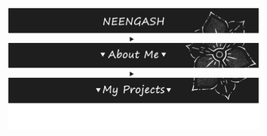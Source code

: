 <div align="center">

<details>
  <summary style="display:block">
    <picture>
      <img src="/Imgs/Sections/Name.png" tittle="Neengash" alt="Neengash" width="800" height="auto"/>
    </picture>
  </summary>
  Some details
</details>

<details>
  <summary>
    <picture>
      <img src="/Imgs/Sections/About.png" tittle="About" alt="About" width="800" height="auto"/>
    </picture>
  </summary>

<details>
  <summary>
    <picture>
      <img src="/Imgs/Sections/Education.png" tittle="Education" alt="Education" width="800" height="auto"/>
    </picture>
  </summary>

  **Degree in Computer Engineering (UIB)** 

  **Master's degree in Teacher Training (UIB)**

  **Video game and virtual reality development with Unity 3D [600h] (Tokio School)**

  **Video game design [300h] (Tokio School)**
  </details>

  <details>
    <summary>
      <picture>
        <img src="/Imgs/Sections/Professional.png" tittle="Professional Experience" alt="Professional Experience" width="800" height="auto"/>
      </picture>
    </summary>

  **Developer at habitissimo [3 years]**

  <img src="https://github.com/devicons/devicon/blob/master/icons/php/php-original.svg" tittle="php" alt="php" width="40" height="40"/>&nbsp;
  <img src="https://github.com/devicons/devicon/blob/master/icons/symfony/symfony-original.svg" tittle="symfony" alt="symfony" width="40" height="40"/>&nbsp;
  <img src="https://github.com/devicons/devicon/blob/master/icons/git/git-original.svg" tittle="git" alt="git" width="40" height="40"/>&nbsp;
  <img src="https://github.com/devicons/devicon/blob/master/icons/gitlab/gitlab-original.svg" tittle="gitlab" alt="gitlab" width="40" height="40"/>&nbsp;
  <img src="https://github.com/devicons/devicon/blob/master/icons/python/python-original.svg" tittle="python" alt="python" width="40" height="40"/>&nbsp;
  <img src="https://github.com/devicons/devicon/blob/master/icons/pytest/pytest-original.svg" tittle="pytest" alt="pytest" width="40" height="40"/>&nbsp;

  <img src="https://github.com/devicons/devicon/blob/master/icons/selenium/selenium-original.svg" tittle="selenium" alt="selenium" width="40" height="40"/>&nbsp;
  <img src="https://github.com/devicons/devicon/blob/master/icons/docker/docker-original.svg" tittle="docker" alt="docker" width="40" height="40"/>&nbsp;
  <img src="https://github.com/devicons/devicon/blob/master/icons/mysql/mysql-original.svg" tittle="mysql" alt="mysql" width="40" height="40"/>&nbsp;
  <img src="https://github.com/devicons/devicon/blob/master/icons/jira/jira-original.svg" tittle="jira" alt="jira" width="40" height="40"/>&nbsp;
  <img src="https://github.com/devicons/devicon/blob/master/icons/vim/vim-original.svg" tittle="vim" alt="vim" width="40" height="40"/>&nbsp;
  <img src="https://github.com/devicons/devicon/blob/master/icons/bash/bash-original.svg" tittle="bash" alt="bash" width="40" height="40"/>&nbsp;

  **Developer at Limit Tecnologies [1/2 year]**

  <img src="https://github.com/devicons/devicon/blob/master/icons/java/java-original.svg" tittle="java" alt="java" width="40" height="40"/>&nbsp;
  <img src="https://github.com/devicons/devicon/blob/master/icons/spring/spring-original.svg" tittle="Spring" alt="Spring" width="40" height="40"/>&nbsp;
  <img src="https://github.com/devicons/devicon/blob/master/icons/git/git-original.svg" tittle="git" alt="git" width="40" height="40"/>&nbsp;
  <img src="https://github.com/devicons/devicon/blob/master/icons/github/github-original.svg" tittle="github" alt="github" width="40" height="40"/>&nbsp;

  **Developer at TravelgateX [1/2 year]**

  <img src="https://github.com/devicons/devicon/blob/master/icons/csharp/csharp-original.svg" tittle="c#" alt="c#" width="40" height="40"/>&nbsp;
  <img src="https://github.com/devicons/devicon/blob/master/icons/git/git-original.svg" tittle="git" alt="git" width="40" height="40"/>&nbsp;
  <img src="https://github.com/devicons/devicon/blob/master/icons/github/github-original.svg" tittle="github" alt="github" width="40" height="40"/>&nbsp;

  **Vocational Education Teacher [1 academic year]**

  <img src="https://github.com/devicons/devicon/blob/master/icons/docker/docker-original.svg" tittle="docker" alt="docker" width="40" height="40"/>&nbsp;
  <img src="https://github.com/devicons/devicon/blob/master/icons/php/php-original.svg" tittle="php" alt="php" width="40" height="40"/>&nbsp;
  <img src="https://github.com/devicons/devicon/blob/master/icons/mysql/mysql-original.svg" tittle="mysql" alt="mysql" width="40" height="40"/>&nbsp;

  </details>

<details>
  <summary>
    <picture>
      <img src="/Imgs/Sections/Volunteer.png" tittle="Volunteer Experience" alt="Volunteer Experience" width="800" height="auto"/>
    </picture>
  </summary>

**Outdoor Activities Instructor [4 years]**

**Outdoor Activities Supervisor [1 year]**

</details>

<details>
  <summary>
    <picture>
      <img src="/Imgs/Sections/OtherSkills.png" tittle="Other Skills" alt="Other Skills" width="800" height="auto"/>
    </picture>
  </summary>

_Not all skills have been learned through work experience_

<img src="https://github.com/devicons/devicon/blob/master/icons/unity/unity-original.svg" tittle="unity" alt="unity" width="40" height="40"/>&nbsp;
<img src="https://github.com/devicons/devicon/blob/master/icons/cplusplus/cplusplus-original.svg" tittle="c++" alt="c++" width="40" height="40"/>&nbsp;
<img src="https://github.com/devicons/devicon/blob/master/icons/blender/blender-original.svg" tittle="Blender" alt="Blender" width="40" height="40"/>&nbsp;
<img src="/Imgs/GoogleSheets.png" tittle="Google Sheets" alt="Google Sheets" width="40" height="40"/>&nbsp;

**Always Learning**

_Eventhough practice makes perfect, I believe it helps to have a good foundation to build from_  
_that's why I love online courses and reading books_

_I've done quite some courses from MiriadaX, Edx, Udemy, Coursera and other platforms related to all kinds of topics_

Among the books I've read, I would really recommend:

<table>
	<tr>
		<td>The Clean Coder (Developers)</td>
		<td>Project Phoenix (Developers + Devops)</td>
	</tr>
	<tr>
		<td>Clean Architecture (Developers)</td>
		<td>Personal Kanban (Project Management + Personal use)</td>
	</tr>
	<tr>
		<td>Head First: Design Patterns (Developers)</td>
		<td>Level Up! The guide to great game design (Game Designers)</td>
	</tr>
</table>

</details>

<details>
  <summary>
    <picture>
      <img src="/Imgs/Sections/Hobbies.png" tittle="Hobbies" alt="Hobbies" width="800" height="auto"/>
    </picture>
  </summary>

<table>
  <tr></tr>
  <tr>
    <td>Board Games</td>
    <td>Sports</td>
    <td>Reading</td>
  </tr>
  <tr>
    <td>Board Game design</td>
    <td>Climbing</td>
    <td>Writing</td>
  </tr>
  <tr>
    <td>Video Games</td>
    <td>Hiking</td>
    <td>Drawing</td>
  </tr>
  <tr>
    <td>Video Game Design & Development</td>
    <td>3D Modelling</td>
    <td>Painting</td>
  </tr>
</table>

</details>
</details>
<details>
  <summary>
    <picture>
      <img src="/Imgs/Sections/Projects.png" tittle="Projects" alt="Projects" width="800" height="auto"/>
    </picture>
  </summary>

<details>
  <summary>
    <picture>
      <img src="/Imgs/Sections/VideoGames.png" tittle="Video Games" alt="Video Games" width="800" height="auto"/>
    </picture>
  </summary>

[<img src="https://static.itch.io/images/logo-black-new.svg" widht="auto" height="50">](https://neengash.itch.io/)
[<img src="/Imgs/GooglePlay.png" widht="auto" height="50">](https://play.google.com/store/apps/developer?id=Neengash)

_The code for most of those games can be found in my GitHub repos._  
_Some of them aren't public repos because of the licensing of some assets used._  
_I'm also a member of [G4M30V3R-T34M](https://github.com/G4M30V3R-T34M), a group of friends who participate in Game Jams_

</details>

<details>
  <summary>
    <picture>
      <img src="/Imgs/Sections/BoardGames.png" tittle="Board Games" alt="Board Games" width="800" height="auto"/>
    </picture>
  </summary>

_Among other games I'm currently working on, PEP and Volley Legends are the most polished ones_ 

<img src="Imgs/BoardGames/pep.jpg" tittle="pep" alt="pep" width="auto" height="150"/>
<img src="Imgs/BoardGames/volley.jpg" tittle="volley" alt="volley" width="auto" height="150"/>

</details>

<details>
  <summary>
    <picture>
      <img src="/Imgs/Sections/3DDesign.png" tittle="3D Design" alt="3D Design" width="800" height="auto"/>
    </picture>
  </summary>

<img src="Imgs/3D/Robot.png" tittle="robot" alt="robot" width="auto" height="150"/>
<img src="Imgs/3D/Helmet.png" tittle="helmet" alt="helmet" width="auto" height="150"/>
<img src="Imgs/3D/Pendant.png" tittle="pendant" alt="pendant" width="auto" height="150"/>

<img src="Imgs/3D/Car.png" tittle="car" alt="car" width="auto" height="150"/>
<img src="Imgs/3D/Chip.png" tittle="chip" alt="chip" width="auto" height="150"/>
<img src="Imgs/3D/Shield.png" tittle="shield" alt="shield" width="auto" height="150"/>

</details>

<details>
  <summary>
    <picture>
      <img src="/Imgs/Sections/Writing.png" tittle="Writing" alt="Writing" width="800" height="auto"/>
    </picture>
  </summary>

_All my short stories are written in Spanish_

**La última operación**  
Published on [Tentacle Pulp](https://www.tentaclepulp.com/index1.php?i=0)

Other short stories published on [Wattpad](https://www.wattpad.com/user/Neengash)

</details>

</details>

</div>

<div align="center">
  <img src="/AboutSvg.svg" tittle="test" alt="test" width="800" height="auto"/>
</div>